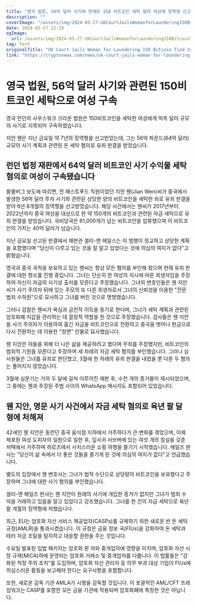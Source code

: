 ```yaml
---
title: "영국 법원, 56억 달러 사기에 연계된 150 비트코인 세탁 혐의 여성에 징역형 선고"
description: ""
coverImage: "/assets/img/2024-05-27-UKCourtJailsWomanforLaundering150BitcoinTiedto56BillionFraud_thumbnail.png"
date: 2024-05-27 22:29
ogImage: 
  url: /assets/img/2024-05-27-UKCourtJailsWomanforLaundering150BitcoinTiedto56BillionFraud_thumbnail.png
tag: Tech
originalTitle: "UK Court Jails Woman for Laundering 150 Bitcoin Tied to $5.6 Billion Fraud"
link: "https://cryptonews.com/news/uk-court-jails-woman-for-laundering-150-bitcoin-tied-to-5-6-billion-fraud.htm"
---
```



# 영국 법원, 56억 달러 사기와 관련된 150비트코인 세탁으로 여성 구속

영국 런던의 사우스워크 크라운 법원은 150비트코인을 세탁한 여성에게 억측 달러 규모의 사기로 지목되어 구속하였습니다.

지안 웬은 지난 금요일 약 7년의 징역형을 선고받았는데, 그는 56억 파운드(64억 달러) 규모의 사기 계획과 관련된 돈 세탁 혐의로 유죄 판결을 받았습니다.

## 런던 법정 재판에서 64억 달러 비트코인 사기 수익물 세탁 혐의로 여성이 구속됐습니다

<div class="content-ad"></div>

블룸버그 보도에 따르면, 전 패스트푸드 직원이었던 지안 웬(Jian Wen)씨가 중국에서 발생한 56억 달러 투자 사기와 관련된 상당한 양의 비트코인을 세탁한 죄로 유죄 판결을 받아 6년 8개월의 징역형을 선고받았습니다. 해당 사건에서는 웬씨가 2017년부터 2022년까지 중국 여성을 대상으로 한 약 150개의 비트코인과 관련된 자금 세탁으로 유죄 판결을 받았습니다. 국비당국은 61,000개가 넘는 비트코인을 압류했으며 이 비트코인의 가치는 40억 달러가 넘습니다.

지난 금요일 선고된 판결에서 재판관 샐리-앤 헤일스는 이 범행이 정교하고 상당한 계획을 포함했다며 "당신이 다루고 있는 것을 잘 알고 있었다는 것에 의심의 여지가 없다"고 밝혔습니다.

영국과 중국 국적을 보유하고 있는 웬씨는 항상 모든 혐의를 부인해 왔으며 현재 유죄 판결에 대한 항소를 진행 중입니다. 그녀는 단순히 한 여성의 지시에 따른 희생자임을 주장하여 자신이 자금의 사기성 출처를 모른다고 주장했습니다. 그녀의 변호인들은 웬 지안 씨가 사기 주의자 뒤에 있는 주모의 또 다른 희생자로서 그녀의 신뢰성을 이용한 "전문 범죄 수하원"으로 묘사하고 그녀를 버린 것으로 명명했습니다.

그러나 검찰은 웬씨가 욕심과 금전적 이득을 동기로 한다며, 그녀가 세탁 계획과 관련된 암호화폐 지갑을 관리하는 데 결정적 역할을 한 것으로 주장했습니다. 검사들은 웬 지안을 사기 주의자가 이용하여 훔긴 자금을 비트코인으로 전환하고 중국을 벗어나 현금으로 다시 전환하는 데 이용한 "정면" 인물로 묘사했습니다.

<div class="content-ad"></div>

웬 지안은 아들을 위해 더 나은 삶을 제공하려고 했다며 무죄를 주장했지만, 비트코인의 범죄적 기원을 모른다고 주장하며 세 차례의 자금 세탁 혐의를 부인했습니다. 그러나 심사원들은 그녀를 유죄로 판단했고, 3월에 한 차례의 유죄 판결을 내렸을 뿐 다른 두 혐의는 풀어지지 않았습니다.

3월에 심문기는 거의 두 달에 걸쳐 이루어진 재판 후, 수천 개의 증거물이 제시되었으며, 그 중에는 웬과 주장된 주범 사이의 WhatsApp 메시지도 포함되어 있었습니다.

## 웬 지안, 명문 사기 사건에서 자금 세탁 혐의로 육년 팔 달 형에 처해져

42세인 웬 지안은 동런던 중국 음식점 지하에서 거주하다가 큰 변화를 겪었으며, 이제 체포된 여성 도피자의 일원으로 일한 후, 잎사귀 서브버에 있는 여섯 개의 침실을 갖춘 저택에서 거주하며 하로즈에서 사치스러운 쇼핑 여행을 즐기기 시작했습니다. 헤일즈 판사는 "당신이 삶 속에서 더 좋은 것들을 즐기게 된 것에 의심의 여지가 없다"고 언급했습니다.

<div class="content-ad"></div>

별도의 입장에서 웬 변호사는 그녀가 법적 수단으로 상당량의 비트코인을 보유했다고 주장하며 그녀에 대한 사기 혐의를 부인했습니다.

샐리-앤 해일즈 판사는 웬 지안이 원래의 사기에 개입한 증거가 없지만 그녀가 범죄 수익을 거래하고 있음을 알고 있었다고 강조했습니다. 그녀를 한 건의 자금 세탁으로 육년 팔 개월의 징역형에 처했습니다.

최근, EU는 암호화 자산 서비스 제공업자(CASPs)를 규제하기 위한 새로운 반 돈 세탁 규정(AMLR)을 통과시켰습니다. 이 규정은 금융 정보 국(FIUs)을 강화하여 돈 세탁과 테러 자금 조달을 탐지하고 대응할 권한을 주는 것입니다.

수요일 발표된 입법 패키지는 암호화 환 자와 중개업자에 영향을 미치며, 암호화 자산 시장 규제(MiCA)하에 운영되는 암호화 거래소 및 중개업자를 다룹니다. 이 법률들은 "강화된 적정 주의 조치"를 도입하며, 암호화 자산 관리자 등 의무 부과 대상 기업이 FIUs에 의심스러운 활동을 보고해야 한다는 요구사항을 포함합니다.

<div class="content-ad"></div>

또한, 새로운 감독 기관 AMLA가 시행을 감독할 것입니다. 이 포괄적인 AML/CFT 프레임워크는 CASP를 포함한 모든 금융 기관에 적용되며 암호화폐에 특정한 것은 아닙니다.